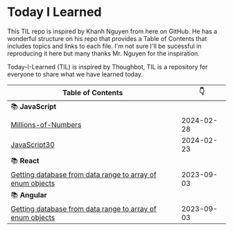 # Today I Learned

This TIL repo is inspired by Khanh Nguyen from here on GitHub.  He has a wonderful structure on his repo that provides a Table of Contents that includes topics and links to each file.  I'm not sure I'll be sucessful in reproducing it here but many thanks Mr. Nguyen for the inspiration.

Today-I-Learned (TIL) is inspired by Thoughbot, TIL is a repository for everyone to share what we have learned today.



| Table of Contents | :point_down: |
| -------- | -------- |
| :books: **JavaScript** | |
| [Millions-of-Numbers](javascript/millions-of-numbers.md) | 2024-02-28 |
| [JavaScript30](javascript/javascript30.md) | 2024-02-23 |
| :books: **React** | |
| [Getting database from data range to array of enum objects](apps-script/getting-database-from-data-range-to-array-of-enum-objects.md) | 2023-09-03 |
| :books: **Angular** | |
| [Getting database from data range to array of enum objects](apps-script/getting-database-from-data-range-to-array-of-enum-objects.md) | 2023-09-03 |
